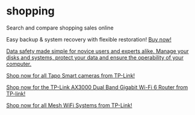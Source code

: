 # shopping
Search and compare shopping sales online

Easy backup & system recovery with flexible restoration! <a href="https://www.jdoqocy.com/click-101223348-12644849" target="_top">Buy now!</a><img src="https://www.lduhtrp.net/image-101223348-12644849" width="1" height="1" border="0"/>

<a href="https://www.anrdoezrs.net/click-101223348-13984494" target="_top">Data safety made simple for novice users and experts alike. Manage your disks and systems, protect your data and ensure the operability of your computer.</a><img src="https://www.awltovhc.com/image-101223348-13984494" width="1" height="1" border="0"/>


<a href="https://www.tkqlhce.com/click-101223348-15610799" target="_top">Shop now for all Tapo Smart cameras from TP-Link!</a><img src="https://www.lduhtrp.net/image-101223348-15610799" width="1" height="1" border="0"/>

<a href="https://www.dpbolvw.net/click-101223348-15600718" target="_top">Shop now for the TP-Link AX3000 Dual Band Gigabit Wi-Fi 6 Router from TP-link!</a><img src="https://www.ftjcfx.com/image-101223348-15600718" width="1" height="1" border="0"/>

<a href="https://www.dpbolvw.net/click-101223348-15600684" target="_top">Shop now for all Mesh WiFi Systems from TP-Link!</a><img src="https://www.awltovhc.com/image-101223348-15600684" width="1" height="1" border="0"/>


